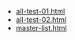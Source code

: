 * [all-test-01.html](all-test-01.html)
* [all-test-02.html](all-test-02.html)
* [master-list.html](master-list.html)